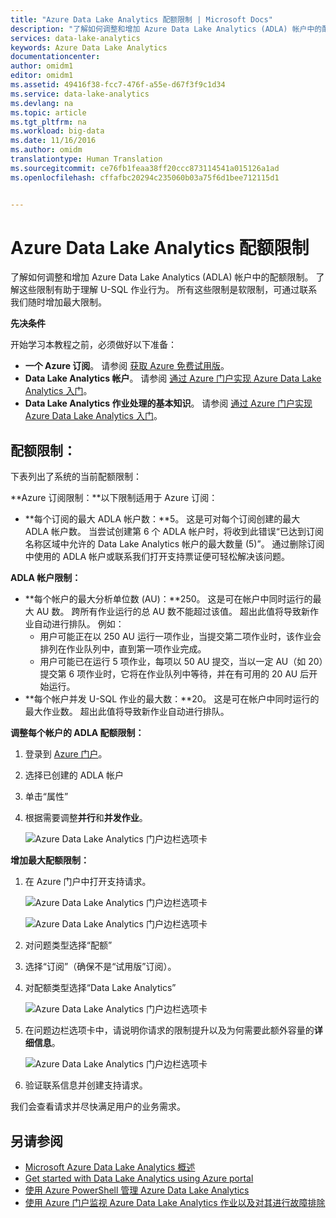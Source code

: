 ```yaml
---
title: "Azure Data Lake Analytics 配额限制 | Microsoft Docs"
description: "了解如何调整和增加 Azure Data Lake Analytics (ADLA) 帐户中的配额限制。 了解这些限制有助于理解 U-SQL 作业行为。 所有这些限制是软限制，可通过联系我们随时增加最大限制。"
services: data-lake-analytics
keywords: Azure Data Lake Analytics
documentationcenter: 
author: omidm1
editor: omidm1
ms.assetid: 49416f38-fcc7-476f-a55e-d67f3f9c1d34
ms.service: data-lake-analytics
ms.devlang: na
ms.topic: article
ms.tgt_pltfrm: na
ms.workload: big-data
ms.date: 11/16/2016
ms.author: omidm
translationtype: Human Translation
ms.sourcegitcommit: ce76fb1feaa38ff20ccc873114541a015126a1ad
ms.openlocfilehash: cffafbc20294c235060b03a75f6d1bee712115d1


---
```

# <a name="azure-data-lake-analytics-quota-limits"></a>Azure Data Lake Analytics 配额限制
了解如何调整和增加 Azure Data Lake Analytics (ADLA) 帐户中的配额限制。 了解这些限制有助于理解 U-SQL 作业行为。 所有这些限制是软限制，可通过联系我们随时增加最大限制。

**先决条件**

开始学习本教程之前，必须做好以下准备：

* **一个 Azure 订阅**。 请参阅 [获取 Azure 免费试用版](https://azure.microsoft.com/pricing/free-trial/)。
* **Data Lake Analytics 帐户**。 请参阅 [通过 Azure 门户实现 Azure Data Lake Analytics 入门](https://azure.microsoft.com/en-us/documentation/articles/data-lake-analytics-get-started-portal/#create-adl-analytics-account)。
* **Data Lake Analytics 作业处理的基本知识**。 请参阅 [通过 Azure 门户实现 Azure Data Lake Analytics 入门](https://azure.microsoft.com/en-us/documentation/articles/data-lake-analytics-get-started-portal/)。

<!-- ################################ -->
<!-- ################################ -->
## <a name="quota-limits"></a>配额限制：
下表列出了系统的当前配额限制：

**Azure 订阅限制：**以下限制适用于 Azure 订阅：
* **每个订阅的最大 ADLA 帐户数：**5。 这是可对每个订阅创建的最大 ADLA 帐户数。 当尝试创建第 6 个 ADLA 帐户时，将收到此错误“已达到订阅名称区域中允许的 Data Lake Analytics 帐户的最大数量 (5)”。 通过删除订阅中使用的 ADLA 帐户或联系我们打开支持票证便可轻松解决该问题。

**ADLA 帐户限制：**
* **每个帐户的最大分析单位数 (AU)：**250。 这是可在帐户中同时运行的最大 AU 数。 跨所有作业运行的总 AU 数不能超过该值。 超出此值将导致新作业自动进行排队。 例如：
    * 用户可能正在以 250 AU 运行一项作业，当提交第二项作业时，该作业会排列在作业队列中，直到第一项作业完成。
    * 用户可能已在运行 5 项作业，每项以 50 AU 提交，当以一定 AU（如 20）提交第 6 项作业时，它将在作业队列中等待，并在有可用的 20 AU 后开始运行。
* **每个帐户并发 U-SQL 作业的最大数：**20。 这是可在帐户中同时运行的最大作业数。 超出此值将导致新作业自动进行排队。

**调整每个帐户的 ADLA 配额限制：**
1. 登录到 [Azure 门户](https://portal.azure.com)。
2. 选择已创建的 ADLA 帐户
3. 单击“属性”
4. 根据需要调整**并行**和**并发作业**。

    ![Azure Data Lake Analytics 门户边栏选项卡](./media/data-lake-analytics-quota-limits/data-lake-analytics-quota-properties.png)

**增加最大配额限制：**
1. 在 Azure 门户中打开支持请求。

    ![Azure Data Lake Analytics 门户边栏选项卡](./media/data-lake-analytics-quota-limits/data-lake-analytics-quota-help-support.png)

    ![Azure Data Lake Analytics 门户边栏选项卡](./media/data-lake-analytics-quota-limits/data-lake-analytics-quota-support-request.png)
2. 对问题类型选择“配额”
3. 选择“订阅”（确保不是“试用版”订阅）。
4. 对配额类型选择“Data Lake Analytics”

    ![Azure Data Lake Analytics 门户边栏选项卡](./media/data-lake-analytics-quota-limits/data-lake-analytics-quota-support-request-basics.png)

5.  在问题边栏选项卡中，请说明你请求的限制提升以及为何需要此额外容量的**详细信息**。

    ![Azure Data Lake Analytics 门户边栏选项卡](./media/data-lake-analytics-quota-limits/data-lake-analytics-quota-support-request-details.png)

6.  验证联系信息并创建支持请求。

我们会查看请求并尽快满足用户的业务需求。

## <a name="see-also"></a>另请参阅
* [Microsoft Azure Data Lake Analytics 概述](data-lake-analytics-overview.md)
* [Get started with Data Lake Analytics using Azure portal](data-lake-analytics-get-started-portal.md)
* [使用 Azure PowerShell 管理 Azure Data Lake Analytics](data-lake-analytics-manage-use-powershell.md)
* [使用 Azure 门户监视 Azure Data Lake Analytics 作业以及对其进行故障排除](data-lake-analytics-monitor-and-troubleshoot-jobs-tutorial.md)



<!--HONumber=Nov16_HO3-->



